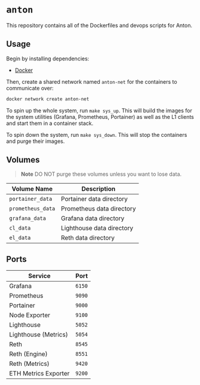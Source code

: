 # `anton`

This repository contains all of the Dockerfiles and devops scripts for Anton.

## Usage

Begin by installing dependencies:
* [Docker](https://docs.docker.com/get-docker/)

Then, create a shared network named `anton-net` for the containers to communicate over:
```bash
docker network create anton-net
```

To spin up the whole system, run `make sys_up`. This will build the images for the system utilities (Grafana, Prometheus, Portainer) as well as the L1
clients and start them in a container stack.

To spin down the system, run `make sys_down`. This will stop the containers and purge their images.

## Volumes

> **Note**
> DO NOT purge these volumes unless you want to lose data.

| Volume Name       | Description               |
| ----------------- | ------------------------- |
| `portainer_data`  | Portainer data directory  |
| `prometheus_data` | Prometheus data directory |
| `grafana_data`    | Grafana data directory    |
| `cl_data`         | Lighthouse data directory |
| `el_data`         | Reth data directory       |

## Ports
| Service              | Port   |
| -------------------- | ------ |
| Grafana              | `6150` |
| Prometheus           | `9090` |
| Portainer            | `9000` |
| Node Exporter        | `9100` |
| Lighthouse           | `5052` |
| Lighthouse (Metrics) | `5054` |
| Reth                 | `8545` |
| Reth (Engine)        | `8551` |
| Reth (Metrics)       | `9420` |
| ETH Metrics Exporter | `9200` |
